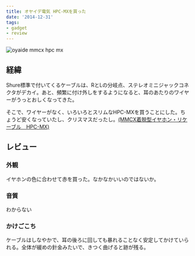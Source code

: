 ```yaml
---
title: オヤイデ電気 HPC-MXを買った
date: '2014-12-31'
tags:
- gadget
- review
---
```


![oyaide mmcx hpc mx](2014/oyaide-mmcx-hpc-mx.jpg)

## 経緯

Shure標準で付いてくるケーブルは、RとLの分岐点、ステレオミニジャックコネクタがデカイ。あと、頻繁に付け外しをするようになると、耳のあたりのワイヤーがうっとおしくなってきた。


そこで、ワイヤーがなく、いろいろとスリムなHPC-MXを買うことにした。ちょうど安くなっていたし、クリスマスだったし。[(MMCX着脱型イヤホン・リケーブル　HPC-MX)](http://oyaide.com/catalog/products/hpc-mx.html)


## レビュー

### 外観

イヤホンの色に合わせて赤を買った。なかなかいいのではないか。

### 音質

わからない

### かけごこち

ケーブルはしなやかで、耳の後ろに回しても暴れることなく安定してかけていられる。全体が緩めの針金みたいで、きつく曲げると跡が残る。
